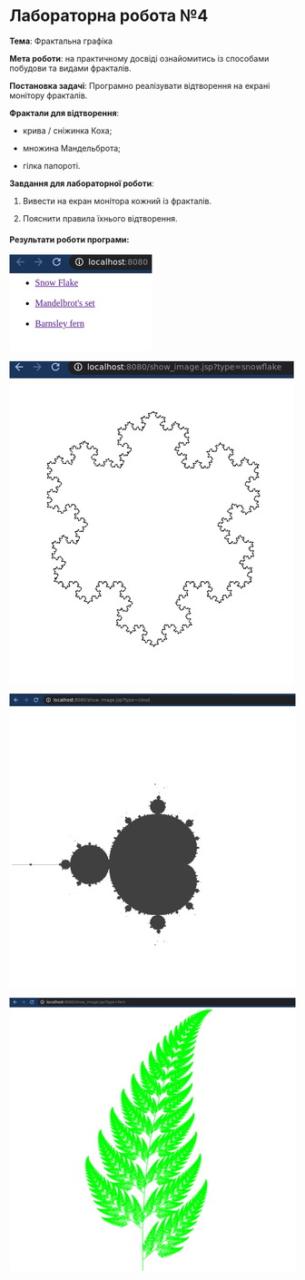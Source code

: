 # Лабораторна робота №4
__Тема__: Фрактальна графіка



__Мета роботи__: на практичному досвіді ознайомитись із способами  побудови та видами фракталів.



__Постановка задачі__:  Програмно реалізувати відтворення на екрані монітору фракталів.



__Фрактали для відтворення__:

- крива / сніжинка Коха;

- множина Мандельброта;

- гілка папороті.





__Завдання для лабораторної роботи__:

1.  Вивести на екран монітора кожний із фракталів.

2.  Пояснити правила їхнього відтворення.

#### Результати роботи програми:
![Menu](screenshots/menu.png)

![Snowflake](screenshots/snowflake.png)

![Cloud](screenshots/cloud.png)

![Fern](screenshots/fern.png)


